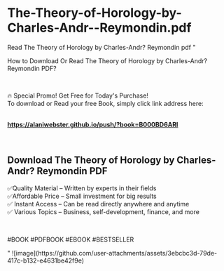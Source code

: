 # The-Theory-of-Horology-by-Charles-Andr--Reymondin.pdf
Read The Theory of Horology by Charles-Andr? Reymondin pdf
"<p>How to Download Or Read The Theory of Horology by Charles-Andr? Reymondin PDF?</p>
<p>&nbsp;</p>
<p>&#128293;  Special Promo! Get Free for Today's Purchase!<br />To download or Read your free Book, simply click link address here:&nbsp;<br />&nbsp;</p>
<p><a href=""https://alaniwebster.github.io/push/?book=B000BD6ARI""><strong>https://alaniwebster.github.io/push/?book=B000BD6ARI</strong></a></p>
<p>&nbsp;</p>
<h2>Download The Theory of Horology by Charles-Andr? Reymondin PDF</h2>
<p>&#x2705;Quality Material &ndash; Written by experts in their fields<br />&#x2705;Affordable Price &ndash; Small investment for big results<br />&#x2705; Instant Access &ndash; Can be read directly anywhere and anytime<br />&#x2705; Various Topics &ndash; Business, self-development, finance, and more</p>
<p>&nbsp;</p>
<p>#BOOK #PDFBOOK #EBOOK #BESTSELLER</p>
"
![image](https://github.com/user-attachments/assets/3ebcbc3d-79de-417c-b132-e4631be42f9e)
